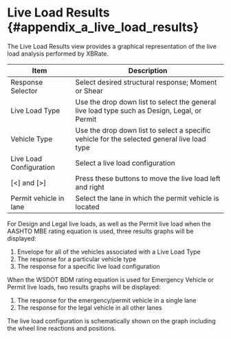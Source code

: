 Live Load Results {#appendix_a_live_load_results}
============
The Live Load Results view provides a graphical representation of the live load analysis performed by XBRate.

Item | Description
------|------------
Response Selector | Select desired structural response; Moment or Shear
Live Load Type | Use the drop down list to select the general live load type such as Design, Legal, or Permit
Vehicle Type | Use the drop down list to select a specific vehicle for the selected general live load type
Live Load Configuration | Select a live load configuration
[<] and [>] | Press these buttons to move the live load left and right
Permit vehicle in lane | Select the lane in which the permit vehicle is located

For Design and Legal live loads, as well as the Permit live load when the AASHTO MBE rating equation is used, three results graphs will be displayed:
1. Envelope for all of the vehicles associated with a Live Load Type
2. The response for a particular vehicle type
3. The response for a specific live load configuration

When the WSDOT BDM rating equation is used for Emergency Vehicle or Permit live loads, two results graphs will be displayed:
1. The response for the emergency/permit vehicle in a single lane
2. The response for the legal vehicle in all other lanes


The live load configuration is schematically shown on the graph including the wheel line reactions and positions.

